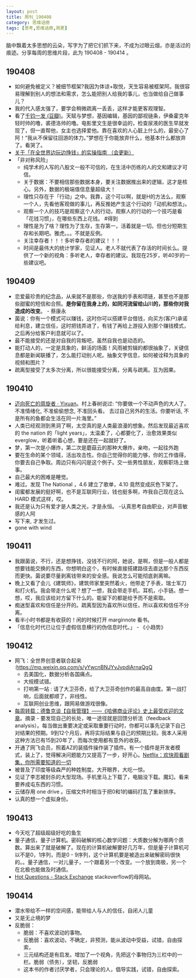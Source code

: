 ```yaml
---
layout: post
title: 周刊_190408 
category: 思维话痨 
tags: [思考,思维话痨,周更]
---
```


脑中飘着太多思想的云朵，写字为了把它们抓下来，不成为过眼云烟，亦是活过的痕迹。分享每周的思维片段，此为 190408 - 190414 。

## 190408
- 如何避免被定义？被细节框架?我因为体谅+取悦，天生容易被框架阿。我很容易理解到别人的想法和需求，怎么能把别人给我的事儿，也当做给自己做事儿？ 
- 我的代入感太强了，要学会稍微疏离一丢丢，这样才能更客观理智。
- 看了[千钧一发 (豆瓣)](https://movie.douban.com/subject/1300117/)。天赋与梦想，基因编辑，基因的鄙视链条，伊桑霍克年轻时帅的噜，裘德洛帅的噜。电影里文生是很幸运的，检查尿液的医生早就发现了，但一直帮他，女主也选择爱他。靠在喜欢的人心脏上什么的，最安心了阿！“我从不保留往回游的体力。”梦想在于你能放弃什么，他基本什么都放弃了。看哭了。
- [关于「在全世界边玩边挣钱」的实操指南 （会更新）](https://www.douban.com/note/700181198/?dt_platform=com.douban.activity.wechat_friends&dt_dapp=1)
- 「非对称风险」
    - 纯学术的人写的八股文一般不可信的，在生活中历练的人的文和建议才可信。
    - 关于数据：不要相信那些数据本身，要关注数据推出来的逻辑，这才是核心。另外，数据的极端值信息量超级大！
    - 理性只存在于「行动」之中。我靠，这个可以啊，就是H的方法么，观察一个人，先看他客观做的事儿，再反推她产生这个行动的「动机和想法」。 
    - 观察一个人的技巧是观察这个人的行动，观察人的行动的一个技巧是看「花钱习惯」，在哪些东西上花钱。 #得到
    - 理性是为了啥？理性为了生存，生存第一，活着就是一切。但也分短期生存和长期吧。雅虎。。。不就是反例。
    - 关注幸存者！！！多听幸存者的建议！！！
    - 时间是最伟大的统计学家，见证人。老人不就代表了存活的时间长么。提供了一个新的视角：多听老人，幸存者的建议。我现在25岁，听40岁的一些建议吧。
        
## 190409
- 恋爱最珍贵的纪念品，从来就不是那些，你送我的手表和项链，甚至也不是那些甜蜜的短信和合照。**是你留在我身上的，如同河流留给山川的，那些你对我造成的改变**。 - 蔡康永
- 菌说：你有一个模式可以赚钱，这时你可以搭建平台借钱，向买方(客户)承诺给利息，建立信任，这时把钱弄进了，有钱了再给上游投入到那个赚钱模式，之后再分给客户利息就可以了。
- 最不能接受的还是对自我的背叛吧，虽然自我也是动态的。
- 能打动人的，一定是具象的，鲜活的场面！风雨被剪辑的都很抽象了，关键信息都是新闻联播了，怎么能打动别人呢。抽象文字信息，如何被诠释为具象的视频和图片？
- 疏离型接受了太多次分离，所以很能接受分离，分离与疏离。互为因果。

    
## 190410 
- [迈向死亡的周旋者 · Yixuan](https://yixuan.li/trivial/2016/11/10/rotate/)。村上春树说过: “你要做一个不动声色的大人了。不准情绪化, 不准偷偷想念, 不准回头看。 去过自己另外的生活。你要听话, 不是所有的鱼都会生活在同一片海里。”
- 人类已经观测到黑洞了啊，太空真的是人类最浪漫的想象。然后发现最近喜欢的 the nation 的「light years」，太温柔了，心都要化了，治愈效果类似 everglow，听着听着心想，要是还在一起就好了。
- 梦，第一次是小爆炸，第二次是蘑菇云的那种大爆炸，亲吻，一起往外跑
- 要在生命的某个领域，活出攻击性。你自己觉得你的能力够，你的工作值得，你要去自己争取。周边只有闪闪是这个例子。交一些男性朋友，观察职场上做事。
- 自己最大的困难是睡觉。
- 难过。发现 The National ，4.6 建立了歌单，4.10 竟然变成灰色下架了。
- 闺蜜都发展的挺好啊，也不是互联网行业，钱也挺多啊，咋我自己现在这么 HARD 模式这样，哎。
- 我还是认为只有爱才是人类之光，才是永恒。
-认真思考自由职业，对声音敏感的人阿
- 写下来, 才发生过。
- gone with wind 
    
## 190411
- 我跟菌说，不行，还是想挣钱，没钱不行的阿，她说，是啊，但是一般人都是想要钱能交换的东西，你想明白这个，有时候直接搭建路径去直达那个东西反而更快。菌说要尽量剥离钱带来的安全感。我说怎么可能彻底剥离嘛。
- 晚上又看了会儿《建筑师》，建筑师家里突然着火，他带走了手表，瑞士军刀和打火机。我会带走什么呢？想了一想，我会带走手机，耳机，小手链。想一想，哎，我应该给对方留下什么的。能留下的都是给予而不是索取。
- 痴迷型喜欢和信任是分开的。疏离型因为喜欢所以信任，所以喜欢和信任不分离。
- 看半小时书都是有收获的！闲的时候打开 marginnote 看书。
- 「信息化时代已让位于虚假信息横行的伪信息时代。」 - 《小趋势》
      
## 190412
 - 网飞：全世界创意者联合起来 :https://mp.weixin.qq.com/s/yYwcnBNJYvJvpdiArnaQgQ
      - 去美国化，数据分析各国痛点。
      - 大规模试错。
      - 打响第一站 : 请了大卫芬奇，给了大卫芬奇创作的最高自由度。第一战打响，后面就都顺了，非线性。
      - 互联网创业思维，跟网易做游戏很像。
- [每周转载：德鲁克谈【自我管理】——《哈佛商业评论》史上最受欢迎的文章](https://program-think.blogspot.com/2018/06/weekly-share-121.html)。摘录
      - 要发现自己的长处，唯一途径就是回馈分析法（feedback analysis）。每当做出重要决定或采取重要行动时，你都可以事先记录下自己对结果的预期。9到12个月后，再将实际结果与自己的预期比较。我本人采用这种方法已有15到20年了，而每次使用都有意外的收获。
- 开通了网飞会员，照着AZ的装插件操作装了插件。有一个插件是开发者模式，装上了，觉得解决问题能力又提高了一步，好开心。[Netflix：欢快观看剧集，你所需要知道的一切](https://www.douban.com/note/709426765/) 
- 被普及了印度等级森严的种姓制度。大开眼界，大吃一惊。
- 见证了李志被封杀的大型现场。手机里马上下载了，电脑没下载。魔幻。看来要养成屯东西的习惯。 
- 云储存用 one drive 。压缩文件时相当于把0和1的编码打乱了重新排序。
- 认真的想一个虚拟身份。
     
## 190413 
 - 今天吃了超级超级好吃的鱼生
 - 量子通信，量子计算机。密码破解的核心数学问题：大质数分解为哪两个质数。算出来了就是破解了。现在的计算机破解要好几万年，但是量子计算机可以不是0，1序列，而是0 - 9序列，这个计算机要是被造出来破解密码很快的。。量子通信，一对儿量子，一个跟着另一个改变。一个放到南极，另一个在北极也能做及时通信。
 - [Hot Questions - Stack Exchange](https://stackexchange.com/) stackoverflow的母网站。
 
## 190414

- 潜水带给不一样的空间感，能带给人与人的信任，自闭人儿童
- 又是无止境的梦
- 反脆弱：
    - 脆弱：不喜欢波动的事物。
    - 反脆弱：喜欢波动，不确定，非预测，能从波动中受益，试错，自由探索，
    - 三元结构还是有启发。增加了一个视角，先把这个事物归为三栏中的一栏。脆弱（债务），坚韧，反脆弱
    - 这本书的作者讨厌学者，只会理论的人，倡导实践，试错，自由探索。
    

